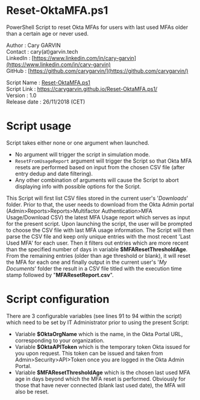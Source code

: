 # Reset-OktaMFA.ps1
PowerShell Script to reset Okta MFAs for users with last used MFAs older than a certain age or never used.

Author       : Cary GARVIN  
Contact      : cary(at)garvin.tech  
LinkedIn     : [https://www.linkedin.com/in/cary-garvin](https://www.linkedin.com/in/cary-garvin)  
GitHub       : [https://github.com/carygarvin/](https://github.com/carygarvin/)  


Script Name  : [Reset-OktaMFA.ps1](https://github.com/carygarvin/Reset-OktaMFA.ps1/)  
Script Link  : https://carygarvin.github.io/Reset-OktaMFA.ps1/  
Version      : 1.0  
Release date : 26/11/2018 (CET)  

# Script usage
Script takes either none or one argument when launched.  
* No argument will trigger the script in simulation mode.  
* `ResetFromUsageReport` argument will trigger the Script so that Okta MFA resets are performed based on input from the chosen CSV file (after entry dedup and date filtering).  
* Any other combination of arguments will cause the Script to abort displaying info with possible options for the Script.  


This Script will first list CSV files stored in the current user's '_Downloads_' folder. Prior to that, the user needs to download from the Okta Admin portal (Admin>Reports>Reports>Multifactor Authentication>MFA Usage/Download CSV) the latest MFA Usage report which serves as input for the present script.
Upon launching the script, the user will be prompted to choose the CSV file with last MFA usage information. The Script will then parse the CSV file and keep only unique entries with the most recent 'Last Used MFA' for each user. Then it filters out entries which are more recent than the specified number of days in variable **$MFAResetThresholdAge**.
From the remaining entries (older than age threshold or blank), it will reset the MFA for each one and finally output in the current user's '_My Documents_' folder the result in a CSV file titled with the execution time stamp followed by "__MFAResetReport.csv__".

# Script configuration
There are 3 configurable variables (see lines 91 to 94 within the script) which need to be set by IT Administrator prior to using the present Script:  
* Variable **$OktaOrgName** which is the name, in the Okta Portal URL, corresponding to your organization.  
* Variable **$OktaAPIToken** which is the temporary token Okta issued for you upon request. This token can be issued and taken from Admin>Security>API>Token once you are logged in the Okta Admin Portal.  
* Variable **$MFAResetThresholdAge** which is the chosen last used MFA age in days beyond which the MFA reset is performed. Obviously for those that have never connected (blank last used date), the MFA will also be reset.  
